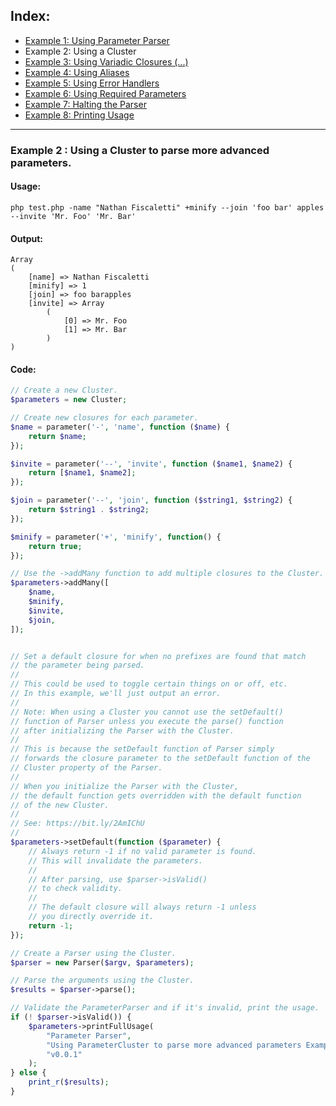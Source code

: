## Index:
* [Example 1: Using Parameter Parser](https://github.com/nathan-fiscaletti/parameterparser/blob/master/examples/Example1.md)
* Example 2: Using a Cluster
* [Example 3: Using Variadic Closures (...)](https://github.com/nathan-fiscaletti/parameterparser/blob/master/examples/Example3.md)
* [Example 4: Using Aliases](https://github.com/nathan-fiscaletti/parameterparser/blob/master/examples/Example4.md)
* [Example 5: Using Error Handlers](https://github.com/nathan-fiscaletti/parameterparser/blob/master/examples/Example5.md)
* [Example 6: Using Required Parameters](https://github.com/nathan-fiscaletti/parameterparser/blob/master/examples/Example6.md)
* [Example 7: Halting the Parser](https://github.com/nathan-fiscaletti/parameterparser/blob/master/examples/Example7.md)
* [Example 8: Printing Usage](https://github.com/nathan-fiscaletti/parameterparser/blob/master/examples/Example8.md)

----
### Example 2 : Using a Cluster to parse more advanced parameters.

#### Usage: 
    php test.php -name "Nathan Fiscaletti" +minify --join 'foo bar' apples --invite 'Mr. Foo' 'Mr. Bar'
#### Output:
    Array
    (
        [name] => Nathan Fiscaletti
        [minify] => 1
        [join] => foo barapples
        [invite] => Array
            (
                [0] => Mr. Foo
                [1] => Mr. Bar
            )
    )
#### Code:
```php
// Create a new Cluster.
$parameters = new Cluster;

// Create new closures for each parameter.
$name = parameter('-', 'name', function ($name) {
    return $name;
});

$invite = parameter('--', 'invite', function ($name1, $name2) {
    return [$name1, $name2];
});

$join = parameter('--', 'join', function ($string1, $string2) {
    return $string1 . $string2;
});

$minify = parameter('+', 'minify', function() {
    return true;
});

// Use the ->addMany function to add multiple closures to the Cluster.
$parameters->addMany([
    $name,
    $minify,
    $invite,
    $join,
]);


// Set a default closure for when no prefixes are found that match
// the parameter being parsed. 
// 
// This could be used to toggle certain things on or off, etc.
// In this example, we'll just output an error.
// 
// Note: When using a Cluster you cannot use the setDefault()
// function of Parser unless you execute the parse() function
// after initializing the Parser with the Cluster.
// 
// This is because the setDefault function of Parser simply
// forwards the closure parameter to the setDefault function of the
// Cluster property of the Parser.
// 
// When you initialize the Parser with the Cluster,
// the default function gets overridden with the default function 
// of the new Cluster. 
//
// See: https://bit.ly/2AmIChU
//
$parameters->setDefault(function ($parameter) {
    // Always return -1 if no valid parameter is found.
    // This will invalidate the parameters.
    // 
    // After parsing, use $parser->isValid()
    // to check validity.
    // 
    // The default closure will always return -1 unless
    // you directly override it.
    return -1;
});

// Create a Parser using the Cluster.
$parser = new Parser($argv, $parameters);

// Parse the arguments using the Cluster.
$results = $parser->parse();

// Validate the ParameterParser and if it's invalid, print the usage.
if (! $parser->isValid()) {
    $parameters->printFullUsage(
        "Parameter Parser",
        "Using ParameterCluster to parse more advanced parameters Example.",
        "v0.0.1"
    );
} else {
    print_r($results);
}
```
